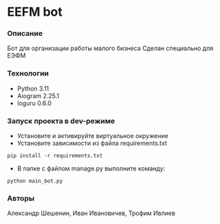 # EEFM bot
### Описание
Бот для  организации работы малого бизнеса
Сделан специально для ЕЭФМ
### Технологии
- Python 3.11
- Aiogram 2.25.1
- loguru 0.6.0
### Запуск проекта в dev-режиме
- Установите и активируйте виртуальное окружение
- Установите зависимости из файла requirements.txt
```
pip install -r requirements.txt
``` 
- В папке с файлом manage.py выполните команду:
```
python main_bot.py
```
### Авторы
Александр Шешенин, Иван Ивановичев, Трофим Ивлиев
